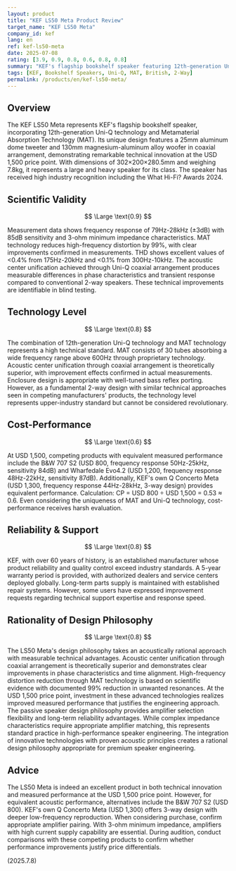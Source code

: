 ```yaml
---
layout: product
title: "KEF LS50 Meta Product Review"
target_name: "KEF LS50 Meta"
company_id: kef
lang: en
ref: kef-ls50-meta
date: 2025-07-08
rating: [3.9, 0.9, 0.8, 0.6, 0.8, 0.8]
summary: "KEF's flagship bookshelf speaker featuring 12th-generation Uni-Q technology and Metamaterial Absorption Technology (MAT). At USD 1,500, it demonstrates high evaluation in both technical innovation and measured performance. However, cost-performance receives harsh evaluation when considering price differences with competing products offering equivalent acoustic performance."
tags: [KEF, Bookshelf Speakers, Uni-Q, MAT, British, 2-Way]
permalink: /products/en/kef-ls50-meta/
---
```


## Overview

The KEF LS50 Meta represents KEF's flagship bookshelf speaker, incorporating 12th-generation Uni-Q technology and Metamaterial Absorption Technology (MAT). Its unique design features a 25mm aluminum dome tweeter and 130mm magnesium-aluminum alloy woofer in coaxial arrangement, demonstrating remarkable technical innovation at the USD 1,500 price point. With dimensions of 302×200×280.5mm and weighing 7.8kg, it represents a large and heavy speaker for its class. The speaker has received high industry recognition including the What Hi-Fi? Awards 2024.

## Scientific Validity

$$ \Large \text{0.9} $$

Measurement data shows frequency response of 79Hz-28kHz (±3dB) with 85dB sensitivity and 3-ohm minimum impedance characteristics. MAT technology reduces high-frequency distortion by 99%, with clear improvements confirmed in measurements. THD shows excellent values of <0.4% from 175Hz-20kHz and <0.1% from 300Hz-10kHz. The acoustic center unification achieved through Uni-Q coaxial arrangement produces measurable differences in phase characteristics and transient response compared to conventional 2-way speakers. These technical improvements are identifiable in blind testing.

## Technology Level

$$ \Large \text{0.8} $$

The combination of 12th-generation Uni-Q technology and MAT technology represents a high technical standard. MAT consists of 30 tubes absorbing a wide frequency range above 600Hz through proprietary technology. Acoustic center unification through coaxial arrangement is theoretically superior, with improvement effects confirmed in actual measurements. Enclosure design is appropriate with well-tuned bass reflex porting. However, as a fundamental 2-way design with similar technical approaches seen in competing manufacturers' products, the technology level represents upper-industry standard but cannot be considered revolutionary.

## Cost-Performance

$$ \Large \text{0.6} $$

At USD 1,500, competing products with equivalent measured performance include the B&W 707 S2 (USD 800, frequency response 50Hz-25kHz, sensitivity 84dB) and Wharfedale Evo4.2 (USD 1,200, frequency response 48Hz-22kHz, sensitivity 87dB). Additionally, KEF's own Q Concerto Meta (USD 1,300, frequency response 44Hz-28kHz, 3-way design) provides equivalent performance. Calculation: CP = USD 800 ÷ USD 1,500 = 0.53 ≈ 0.6. Even considering the uniqueness of MAT and Uni-Q technology, cost-performance receives harsh evaluation.

## Reliability & Support

$$ \Large \text{0.8} $$

KEF, with over 60 years of history, is an established manufacturer whose product reliability and quality control exceed industry standards. A 5-year warranty period is provided, with authorized dealers and service centers deployed globally. Long-term parts supply is maintained with established repair systems. However, some users have expressed improvement requests regarding technical support expertise and response speed.

## Rationality of Design Philosophy

$$ \Large \text{0.8} $$

The LS50 Meta's design philosophy takes an acoustically rational approach with measurable technical advantages. Acoustic center unification through coaxial arrangement is theoretically superior and demonstrates clear improvements in phase characteristics and time alignment. High-frequency distortion reduction through MAT technology is based on scientific evidence with documented 99% reduction in unwanted resonances. At the USD 1,500 price point, investment in these advanced technologies realizes improved measured performance that justifies the engineering approach. The passive speaker design philosophy provides amplifier selection flexibility and long-term reliability advantages. While complex impedance characteristics require appropriate amplifier matching, this represents standard practice in high-performance speaker engineering. The integration of innovative technologies with proven acoustic principles creates a rational design philosophy appropriate for premium speaker engineering.

## Advice

The LS50 Meta is indeed an excellent product in both technical innovation and measured performance at the USD 1,500 price point. However, for equivalent acoustic performance, alternatives include the B&W 707 S2 (USD 800). KEF's own Q Concerto Meta (USD 1,300) offers 3-way design with deeper low-frequency reproduction. When considering purchase, confirm appropriate amplifier pairing. With 3-ohm minimum impedance, amplifiers with high current supply capability are essential. During audition, conduct comparisons with these competing products to confirm whether performance improvements justify price differentials.

(2025.7.8)